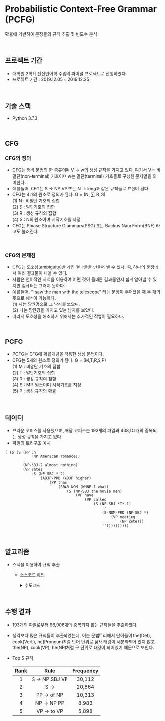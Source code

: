 # Probabilistic Context-Free Grammar (PCFG)
확률에 기반하여 문장들의 규칙 추출 및 빈도수 분석

</br>

## 프로젝트 기간
- 대학원 2학기 전산언어학 수업의 파이널 프로젝트로 진행하였다.
- 프로젝트 기간 : 2019.12.05 ~ 2019.12.25

</br>

## 기술 스택
- Python 3.7.3

</br>

## CFG
### CFG의 정의
- CFG는 형식 문법의 한 종류이며 V -> w의 생성 규칙을 가지고 있다. 여기서 V는 비말단(non-terminal) 기호이며 w는 말단(terminal) 기호들로 구성된 문자열을 의미한다.  
- 예를들어, CFG는 S -> NP VP 또는 N -> king과 같은 규칙들로 표현이 된다.  
- CFG는 4개의 원소로 정의가 된다. G = (N, ∑, R, S)  
(1) N : 비말단 기호의 집합  
(2) ∑ : 말단기호의 집합  
(3) R : 생성 규칙의 집합  
(4) S : N의 원소이며 시작기호를 지정  
- CFG는 Phrase Structure Grammars(PSG) 또는 Backus Naur Form(BNF) 라고도 불러진다.  

</br>

### CFG의 문제점
- CFG는 모호성(ambiguity)을 가진 결과물을 만들어 낼 수 있다. 즉, 하나의 문장에서 여러 결과물이 나올 수 있다.  
- 사람은 언어적인 지식을 이용하여 어떤 것이 올바른 결과물인지 쉽게 알아낼 수 있지만 컴퓨터는 그러지 못하다.  
- 예를들어, “I saw the man with the telescope” 라는 문장이 주어졌을 때 두 개의 뜻으로 해석이 가능하다.  
(1) 나는 망원경으로 그 남자를 보았다.  
(2) 나는 망원경을 가지고 있는 남자를 보았다.  
- 따라서 모호성을 해소하기 위해서는 추가적인 작업이 필요하다.  

</br>

## PCFG
- PCFG는 CFG에 확률개념을 적용한 생성 문법이다.  
- CFG는 5개의 원소로 정의가 된다. G = (M,T,R,S,P)  
(1) M : 비말단 기호의 집합  
(2) T : 말단기호의 집합  
(3) R : 생성 규칙의 집합  
(4) S : M의 원소이며 시작기호를 지정  
(5) P : 생성 규칙의 확률

</br>

## 데이터
- 브라운 코퍼스를 사용했으며, 해당 코퍼스는 193개의 파일과 438,141개의 중복되는 생성 규칙을 가지고 있다.  
- 파일의 트리구조 예시
```
( (S (S (PP In
            (NP American romance))
        ,
        (NP-SBJ-2 almost nothing)
        (VP rates
            (S (NP-SBJ *-2)
                (ADJP-PRD (ADJP higher)
                    (PP than
                        (SBAR-NOM (WHNP-1 what)
                            (S (NP-SBJ the movie men)
                                (VP have
                                    (VP called
                                        (S (NP-SBJ *T*-1)
                                            ''
                                            (S-NOM-PRD (NP-SBJ *)
                                                (VP meeting
                                                    (NP cute)))
                                            ''))))))))))
```
</br>

## 알고리즘
- 스택을 이용하여 규칙 추출  
    - [소스코드 확인](https://github.com/biscayan/PCFG/blob/master/PCFG.py)  

        <details>
        <summary>수도코드</summary>
        <div markdown="1">

            def rule extraction ():

            input file = ‘brown.prd’
            output file = ‘brown rule.txt’

            token stack = Stack()
            rule stack = Stack()

            tokens = the elements which are separated as a blank

            for token in tokens:
                if token is not ‘)’:
                    push token into the token stack
                else:
                    while the element of token stack is not ‘(’:
                        popped token = the last element of the token stack
                        push popped token into the rule stack

                    remove ‘(’ from the token stack
                    extract left hand side from the rule stack

                    write left hand side in the output file
                    write ‘→’ in the output file

                    push left hand side into the token stack

                    while rule stack is not empty:
                        extract right hand side from the rule stack
                        write right hand side in the output file
                        write a space in the output file

                    write new line in the output file

        </div>
        </details>

</br>

## 수행 결과
- 193개의 파일로부터 96,906개의 중복되지 않는 규칙들을 추출하였다.  
- 생각보다 많은 규칙들이 추출되었는데, 이는 문법트리에서 단어들이 the(Det), cook(Verb), he(Pronoun)처럼 단어 단위로 품사 태깅이 세분화되어 있지 않고 the(NP), cook(VP), he(NP)처럼 구 단위로 태깅이 되어있기 때문으로 보인다.  
- Top 5 규칙

    |Rank|Rule|Frequency|
    |:---:|:---:|:---:|
    |1|S -> NP SBJ VP|30,112|
    |2|S -> |20,864|
    |3|PP -> of NP|10,313|
    |4|NP -> NP PP|8,983|
    |5|VP -> to VP|5,898|